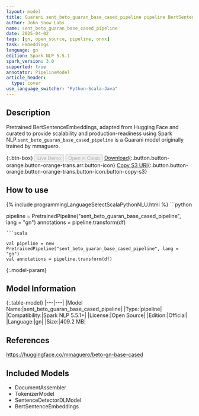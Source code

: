 ```yaml
---
layout: model
title: Guarani sent_beto_guaran_base_cased_pipeline pipeline BertSentenceEmbeddings from mmaguero
author: John Snow Labs
name: sent_beto_guaran_base_cased_pipeline
date: 2025-04-02
tags: [gn, open_source, pipeline, onnx]
task: Embeddings
language: gn
edition: Spark NLP 5.5.1
spark_version: 3.0
supported: true
annotator: PipelineModel
article_header:
  type: cover
use_language_switcher: "Python-Scala-Java"
---
```


## Description

Pretrained BertSentenceEmbeddings, adapted from Hugging Face and curated to provide scalability and production-readiness using Spark NLP.`sent_beto_guaran_base_cased_pipeline` is a Guarani model originally trained by mmaguero.

{:.btn-box}
<button class="button button-orange" disabled>Live Demo</button>
<button class="button button-orange" disabled>Open in Colab</button>
[Download](https://s3.amazonaws.com/auxdata.johnsnowlabs.com/public/models/sent_beto_guaran_base_cased_pipeline_gn_5.5.1_3.0_1743637086769.zip){:.button.button-orange.button-orange-trans.arr.button-icon}
[Copy S3 URI](s3://auxdata.johnsnowlabs.com/public/models/sent_beto_guaran_base_cased_pipeline_gn_5.5.1_3.0_1743637086769.zip){:.button.button-orange.button-orange-trans.button-icon.button-copy-s3}

## How to use



<div class="tabs-box" markdown="1">
{% include programmingLanguageSelectScalaPythonNLU.html %}
```python

pipeline = PretrainedPipeline("sent_beto_guaran_base_cased_pipeline", lang = "gn")
annotations =  pipeline.transform(df)   

```
```scala

val pipeline = new PretrainedPipeline("sent_beto_guaran_base_cased_pipeline", lang = "gn")
val annotations = pipeline.transform(df)

```
</div>

{:.model-param}
## Model Information

{:.table-model}
|---|---|
|Model Name:|sent_beto_guaran_base_cased_pipeline|
|Type:|pipeline|
|Compatibility:|Spark NLP 5.5.1+|
|License:|Open Source|
|Edition:|Official|
|Language:|gn|
|Size:|409.2 MB|

## References

https://huggingface.co/mmaguero/beto-gn-base-cased

## Included Models

- DocumentAssembler
- TokenizerModel
- SentenceDetectorDLModel
- BertSentenceEmbeddings